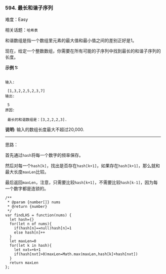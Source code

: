 ### 594. 最长和谐子序列

难度：Easy

相关话题：`哈希表`

和谐数组是指一个数组里元素的最大值和最小值之间的差别正好是1。



现在，给定一个整数数组，你需要在所有可能的子序列中找到最长的和谐子序列的长度。



**示例 1:** 





```

输入:

 [1,3,2,2,5,2,3,7]
输出:

 5
原因:

 最长的和谐数组是：[3,2,2,2,3].

```


**说明:**  输入的数组长度最大不超过20,000.




-----

思路：

首先通过`hash`将每一个数字的频率保存。

然后对每一个`hash[k]`，找出是否存在`hash[k+1]`，如果存在`hash[k+1]`，那么就和最大长度`maxLen`比较。

最后返回`maxLen`，注意，只需要比较`hash[k+1]`，不需要比较`hash[k-1]`，因为每一个数字都是连锁的。


```
/**
 * @param {number[]} nums
 * @return {number}
 */
var findLHS = function(nums) {
  let hash={}
  for(let n of nums){
    if(hash[n]==null)hash[n]=1
    else hash[n]++
  }
  let maxLen=0
  for(let k in hash){
    let nxt=+k+1
    if(hash[nxt]>0)maxLen=Math.max(maxLen,hash[k]+hash[nxt])
  }
  return maxLen
};



```

